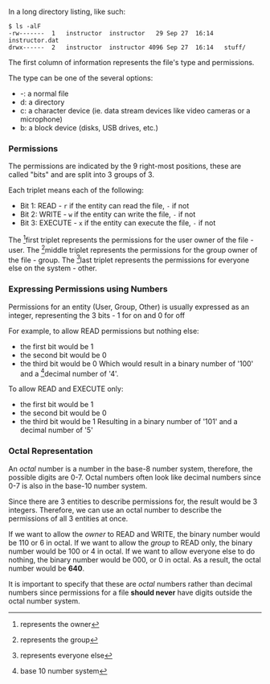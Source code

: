 In a long directory listing, like such:

```
$ ls -alF
-rw-------	1	instructor	instructor	 29	Sep 27	16:14	instructor.dat
drwx------	2	instructor	instructor 4096	Sep 27	16:14	stuff/
```

The first column of information represents the file's type and permissions.

The type can be one of the several options:
- -: a normal file
- d: a directory
- c: a character device (ie. data stream devices like video cameras or a microphone)
- b: a block device (disks, USB drives, etc.)

### Permissions
The permissions are indicated by the 9 right-most positions, these are called "bits" and are split into 3 groups of 3.

Each triplet means each of the following:
- Bit 1: READ - `r` if the entity can read the file, `-` if not
- Bit 2: WRITE - `w` if the entity can write the file, `-` if not
- Bit 3: EXECUTE - `x` if the entity can execute the file, `-` if not

The [^1]first triplet represents the permissions for the user owner of the file - user.
The [^2]middle triplet represents the permissions for the group owner of the file - group.
The [^3]last triplet represents the permissions for everyone else on the system - other.

### Expressing Permissions using Numbers
Permissions for an entity (User, Group, Other) is usually expressed as an integer, representing the 3 bits - 1 for on and 0 for off

For example, to allow READ permissions but nothing else:
- the first bit would be 1
- the second bit would be 0
- the third bit would be 0
Which would result in a binary number of '100' and a [^4]decimal number of '4'.

To allow READ and EXECUTE only:
- the first bit would be 1
- the second bit would be 0
- the third bit would be 1
Resulting in a binary number of '101' and a decimal number of '5'

### Octal Representation
An *octal* number is a number in the base-8 number system, therefore, the possible digits are 0-7. Octal numbers often look like decimal numbers since 0-7 is also in the base-10 number system.

Since there are 3 entities to describe permissions for, the result would be 3 integers. Therefore, we can use an octal number to describe the permissions of all 3 entities at once.

If we want to allow the *owner* to READ and WRITE, the binary number would be 110 or 6 in octal.
If we want to allow the *group* to READ only, the binary number would be 100 or 4 in octal.
If we want to allow everyone else to do nothing, the binary number would be 000, or 0 in octal.
As a result, the octal number would be **640**.

It is important to specify that these are *octal* numbers rather than decimal numbers since permissions for a file **should never** have digits outside the octal number system.

[^1]: represents the owner

[^2]: represents the group

[^3]: represents everyone else

[^4]: base 10 number system
